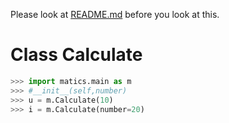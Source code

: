 Please look at [README.md](http://github.com/guozhenduo/matics/blob/master/README.md) before you look at this.
# Class Calculate
```python
>>> import matics.main as m
>>> #__init__(self,number)
>>> u = m.Calculate(10)
>>> i = m.Calculate(number=20)
